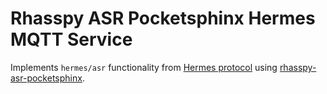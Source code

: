 # Rhasspy ASR Pocketsphinx Hermes MQTT Service

Implements `hermes/asr` functionality from [Hermes protocol](https://docs.snips.ai/reference/hermes) using [rhasspy-asr-pocketsphinx](https://github.com/synesthesiam/rhasspy-asr-pocketsphinx).
